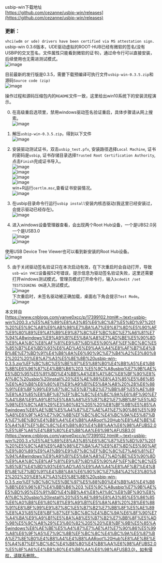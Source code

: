 usbip-win下载地址  
[https://github.com/cezanne/usbip-win/releases](https://github.com/cezanne/usbip-win/releases)

### 更新：

`vhci(wdm or ude) drivers have been certified via MS attestation sign.`  
usbip-win 0.3.6版本，UDE驱动虚拟的ROOT-HUB已经有微软的签名(没有USBIP的交叉签名，文件属性只能看到微软的证书)，通过命令行可以直接安装，后续使用也无需进测试模式。  
![image](https://img2023.cnblogs.com/blog/1928719/202308/1928719-20230819102748340-1554096346.png)

目前最新的发行版是0.3.5，需要下载预编译可执行文件`usbip-win-0.3.5.zip`和源码`Source code (zip)`  
![image](https://img2023.cnblogs.com/blog/1928719/202305/1928719-20230514122507796-1119326161.png)

操作过程和源码压缩包内的`README`文件一致，这里给出win10系统下的安装流程演示。

0.  在高级重启选项里，禁用windows驱动签名验证重启，具体步骤请从网上搜索。  
    ![image](https://img2023.cnblogs.com/blog/1928719/202305/1928719-20230514123718534-962399029.png)
    
1.  解压`usbip-win-0.3.5.zip`，得到以下文件  
    ![image](https://img2023.cnblogs.com/blog/1928719/202305/1928719-20230514122801729-1504699291.png)
    
2.  安装驱动测试证书，双击`usbip_test.pfx`, 安装路径选择`Local Machine`, 证书的密码是`usbip`, 证书存储目录选择`Trusted Root Certification Authority`, 点击`Finish`完成证书导入。  
    ![image](https://img2023.cnblogs.com/blog/1928719/202305/1928719-20230514122952657-1551624453.png)  
    ![image](https://img2023.cnblogs.com/blog/1928719/202305/1928719-20230514123238570-739324901.png)  
    ![image](https://img2023.cnblogs.com/blog/1928719/202305/1928719-20230514123302183-2047885817.png)  
    ![image](https://img2023.cnblogs.com/blog/1928719/202305/1928719-20230514123419277-1304943082.png)  
    win+R运行`certlm.msc`,查看证书安装情况。  
    ![image](https://img2023.cnblogs.com/blog/1928719/202305/1928719-20230514131341327-1940318330.png)
    
3.  在usbip目录命令行运行`usbip install`安装内核态驱动(我这里已经安装过，会提示驱动已经存在)。  
    ![image](https://img2023.cnblogs.com/blog/1928719/202305/1928719-20230514124028904-1861378497.png)
    
4.  进入windows设备管理器查看，会出现两个Root Hub设备，一个是UBS2.0另一个是USB3.0  
    ![image](https://img2023.cnblogs.com/blog/1928719/202305/1928719-20230514124226663-635719580.png)  
    ![image](https://img2023.cnblogs.com/blog/1928719/202305/1928719-20230514124230045-392720618.png)
    

使用USB Device Tree Viewer也可以看到新安装的Root Hub设备。  
![image](https://img2023.cnblogs.com/blog/1928719/202305/1928719-20230514124438042-1634387131.png)

5.  由于关闭驱动签名验证只在本次启动有效，在下次重启时会自动打开，导致`usb-win VHCI`设备报52号错误，提示信息为驱动签名验证失败，这里还需要打开windows测试模式。管理员模式打开命令行，输入`bcdedit /set TESTSIGNING ON`进入测试模式。  
    ![image](https://img2023.cnblogs.com/blog/1928719/202305/1928719-20230514124916317-984374219.png)  
    下次重启时，未签名驱动被正确加载，桌面右下角会提示`Test Mode`。  
    ![image](https://img2023.cnblogs.com/blog/1928719/202305/1928719-20230514125035174-692915910.png)

  

本文转自 [https://www.cnblogs.com/yanye0xcc/p/17399102.html#:~:text=usbip-win%200.3.x%E5%AE%89%E8%A3%85%E6%8C%87%E5%8D%97%201%20%E5%9C%A8%E9%AB%98%E7%BA%A7%E9%87%8D%E5%90%AF%E9%80%89%E9%A1%B9%E9%87%8C%EF%BC%8C%E7%A6%81%E7%94%A8windows%E9%A9%B1%E5%8A%A8%E7%AD%BE%E5%90%8D%E9%AA%8C%E8%AF%81%E9%87%8D%E5%90%AF%EF%BC%8C%E5%85%B7%E4%BD%93%E6%AD%A5%E9%AA%A4%E8%AF%B7%E4%BB%8E%E7%BD%91%E4%B8%8A%E6%90%9C%E7%B4%A2%E3%80%82%202%20%E8%A7%A3%E5%8E%8B%20usbip-win-0.3.5.zip%EF%BC%8C%E5%BE%97%E5%88%B0%E4%BB%A5%E4%B8%8B%E6%96%87%E4%BB%B6%203,%E5%9C%A8usbip%E7%9B%AE%E5%BD%95%E5%91%BD%E4%BB%A4%E8%A1%8C%E8%BF%90%E8%A1%8C%20usbip%20install%20%E5%AE%89%E8%A3%85%E5%86%85%E6%A0%B8%E6%80%81%E9%A9%B1%E5%8A%A8%20%28%E6%88%91%E8%BF%99%E9%87%8C%E5%B7%B2%E7%BB%8F%E5%AE%89%E8%A3%85%E8%BF%87%EF%BC%8C%E4%BC%9A%E6%8F%90%E7%A4%BA%E9%A9%B1%E5%8A%A8%E5%B7%B2%E7%BB%8F%E5%AD%98%E5%9C%A8%29%E3%80%82%205%20%E8%BF%9B%E5%85%A5windows%E8%AE%BE%E5%A4%87%E7%AE%A1%E7%90%86%E5%99%A8%E6%9F%A5%E7%9C%8B%EF%BC%8C%E4%BC%9A%E5%87%BA%E7%8E%B0%E4%B8%A4%E4%B8%AARoot%20Hub%E8%AE%BE%E5%A4%87%EF%BC%8C%E4%B8%80%E4%B8%AA%E6%98%AFUBS2.0%E5%8F%A6%E4%B8%80%E4%B8%AA%E6%98%AFUSB3.0](https://www.cnblogs.com/yanye0xcc/p/17399102.html#:~:text=usbip-win%200.3.x%E5%AE%89%E8%A3%85%E6%8C%87%E5%8D%97%201%20%E5%9C%A8%E9%AB%98%E7%BA%A7%E9%87%8D%E5%90%AF%E9%80%89%E9%A1%B9%E9%87%8C%EF%BC%8C%E7%A6%81%E7%94%A8windows%E9%A9%B1%E5%8A%A8%E7%AD%BE%E5%90%8D%E9%AA%8C%E8%AF%81%E9%87%8D%E5%90%AF%EF%BC%8C%E5%85%B7%E4%BD%93%E6%AD%A5%E9%AA%A4%E8%AF%B7%E4%BB%8E%E7%BD%91%E4%B8%8A%E6%90%9C%E7%B4%A2%E3%80%82%202%20%E8%A7%A3%E5%8E%8B%20usbip-win-0.3.5.zip%EF%BC%8C%E5%BE%97%E5%88%B0%E4%BB%A5%E4%B8%8B%E6%96%87%E4%BB%B6%203,%E5%9C%A8usbip%E7%9B%AE%E5%BD%95%E5%91%BD%E4%BB%A4%E8%A1%8C%E8%BF%90%E8%A1%8C%20usbip%20install%20%E5%AE%89%E8%A3%85%E5%86%85%E6%A0%B8%E6%80%81%E9%A9%B1%E5%8A%A8%20%28%E6%88%91%E8%BF%99%E9%87%8C%E5%B7%B2%E7%BB%8F%E5%AE%89%E8%A3%85%E8%BF%87%EF%BC%8C%E4%BC%9A%E6%8F%90%E7%A4%BA%E9%A9%B1%E5%8A%A8%E5%B7%B2%E7%BB%8F%E5%AD%98%E5%9C%A8%29%E3%80%82%205%20%E8%BF%9B%E5%85%A5windows%E8%AE%BE%E5%A4%87%E7%AE%A1%E7%90%86%E5%99%A8%E6%9F%A5%E7%9C%8B%EF%BC%8C%E4%BC%9A%E5%87%BA%E7%8E%B0%E4%B8%A4%E4%B8%AARoot%20Hub%E8%AE%BE%E5%A4%87%EF%BC%8C%E4%B8%80%E4%B8%AA%E6%98%AFUBS2.0%E5%8F%A6%E4%B8%80%E4%B8%AA%E6%98%AFUSB3.0)，如有侵权，请联系删除。